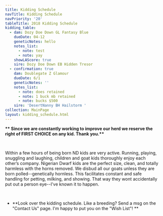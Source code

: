 ```yaml
---
title: Kidding Schedule
navTitle: Kidding Schedule
navPriority: '20'
tableTitle: 2018 Kidding Schedule
kidding_table:
  - dam: Dozy Doe Down GL Fantasy Blue
    dueDate: 04-12
    geneticNotes: hello
    notes_list:
      - note: test
      - note: yay
    showLAScore: true
    sire: Dozy Doe Down EB Hidden Tresor
  - confirmation: true
    dam: Doublegate Z Glamour
    dueDate: 6/1
    geneticNotes: ''
    notes_list:
      - note: does retained
      - note: 1 buck mb retained
      - note: bucks $500
    sire: 'DesertNanny BH Hailstorm '
collection: MainPage
layout: kidding_schedule.html
---
```

**\*\* Since we are constantly working to improve our herd we reserve the right of FIRST CHOICE on any kid. Thank you.\*\***

<br />

Within a few hours of being born ND kids are very active. Running, playing, snuggling and laughing, children and goat kids thoroughly enjoy each other’s company. Nigerian Dwarf kids are the perfect size, clean, and totally harmless with the horns removed. We disbud all our goats unless they are born polled--genetically hornless. This facilitates constant and safe handling for petting, milking, and showing. That way they wont accidentally put out a person eye--I've known it to happen.

<br />

* **Look over the kidding schedule. Like a breeding? Send a msg on the "Contact Us" page. I'm happy to put you on the "Wish List"! **

<br />
